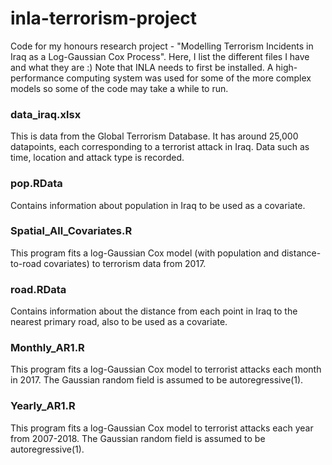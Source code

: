 # inla-terrorism-project
Code for my honours research project - "Modelling Terrorism Incidents in Iraq as a Log-Gaussian Cox Process". Here, I list the different files I have and what they are :)
Note that INLA needs to first be installed. A high-performance computing system was used for some of the more complex models so some of the code may take a while to run.

### data_iraq.xlsx
This is data from the Global Terrorism Database. It has around 25,000 datapoints, each corresponding to a terrorist attack in Iraq. Data such as time, location and attack type is recorded. 

### pop.RData
Contains information about population in Iraq to be used as a covariate.

### Spatial_All_Covariates.R
This program fits a log-Gaussian Cox model (with population and distance-to-road covariates) to terrorism data from 2017.

### road.RData
Contains information about the distance from each point in Iraq to the nearest primary road, also to be used as a covariate.

### Monthly_AR1.R
This program fits a log-Gaussian Cox model to terrorist attacks each month in 2017. The Gaussian random field is assumed to be autoregressive(1).

### Yearly_AR1.R
This program fits a log-Gaussian Cox model to terrorist attacks each year from 2007-2018. The Gaussian random field is assumed to be autoregressive(1).
